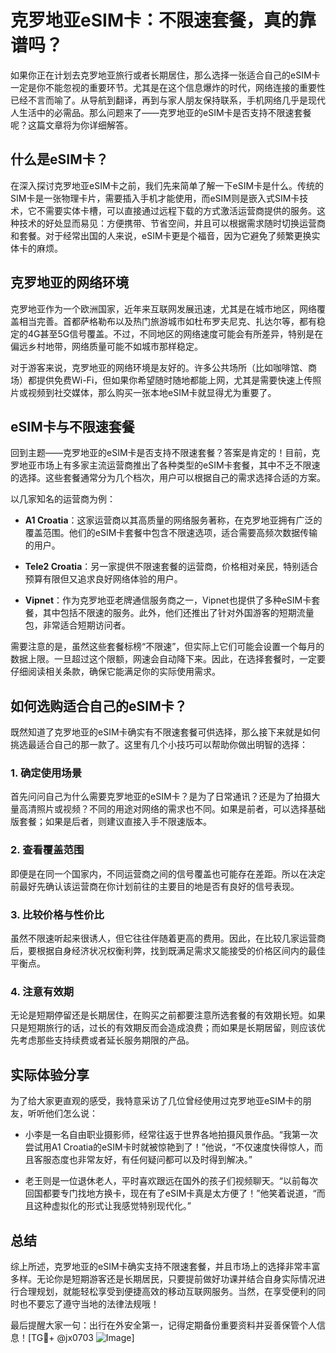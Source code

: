 # 克罗地亚eSIM卡：不限速套餐，真的靠谱吗？

如果你正在计划去克罗地亚旅行或者长期居住，那么选择一张适合自己的eSIM卡一定是你不能忽视的重要环节。尤其是在这个信息爆炸的时代，网络连接的重要性已经不言而喻了。从导航到翻译，再到与家人朋友保持联系，手机网络几乎是现代人生活中的必需品。那么问题来了——克罗地亚的eSIM卡是否支持不限速套餐呢？这篇文章将为你详细解答。

## 什么是eSIM卡？

在深入探讨克罗地亚eSIM卡之前，我们先来简单了解一下eSIM卡是什么。传统的SIM卡是一张物理卡片，需要插入手机才能使用，而eSIM则是嵌入式SIM卡技术，它不需要实体卡槽，可以直接通过远程下载的方式激活运营商提供的服务。这种技术的好处显而易见：方便携带、节省空间，并且可以根据需求随时切换运营商和套餐。对于经常出国的人来说，eSIM卡更是个福音，因为它避免了频繁更换实体卡的麻烦。

## 克罗地亚的网络环境

克罗地亚作为一个欧洲国家，近年来互联网发展迅速，尤其是在城市地区，网络覆盖相当完善。首都萨格勒布以及热门旅游城市如杜布罗夫尼克、扎达尔等，都有稳定的4G甚至5G信号覆盖。不过，不同地区的网络速度可能会有所差异，特别是在偏远乡村地带，网络质量可能不如城市那样稳定。

对于游客来说，克罗地亚的网络环境是友好的。许多公共场所（比如咖啡馆、商场）都提供免费Wi-Fi，但如果你希望随时随地都能上网，尤其是需要快速上传照片或视频到社交媒体，那么购买一张本地eSIM卡就显得尤为重要了。

## eSIM卡与不限速套餐

回到主题——克罗地亚的eSIM卡是否支持不限速套餐？答案是肯定的！目前，克罗地亚市场上有多家主流运营商推出了各种类型的eSIM卡套餐，其中不乏不限速的选择。这些套餐通常分为几个档次，用户可以根据自己的需求选择合适的方案。

以几家知名的运营商为例：

- **A1 Croatia**：这家运营商以其高质量的网络服务著称，在克罗地亚拥有广泛的覆盖范围。他们的eSIM卡套餐中包含不限速选项，适合需要高频次数据传输的用户。
  
- **Tele2 Croatia**：另一家提供不限速套餐的运营商，价格相对亲民，特别适合预算有限但又追求良好网络体验的用户。

- **Vipnet**：作为克罗地亚老牌通信服务商之一，Vipnet也提供了多种eSIM卡套餐，其中包括不限速的服务。此外，他们还推出了针对外国游客的短期流量包，非常适合短期访问者。

需要注意的是，虽然这些套餐标榜“不限速”，但实际上它们可能会设置一个每月的数据上限。一旦超过这个限额，网速会自动降下来。因此，在选择套餐时，一定要仔细阅读相关条款，确保它能满足你的实际使用需求。

## 如何选购适合自己的eSIM卡？

既然知道了克罗地亚的eSIM卡确实有不限速套餐可供选择，那么接下来就是如何挑选最适合自己的那一款了。这里有几个小技巧可以帮助你做出明智的选择：

### 1. 确定使用场景
首先问问自己为什么需要克罗地亚的eSIM卡？是为了日常通讯？还是为了拍摄大量高清照片或视频？不同的用途对网络的需求也不同。如果是前者，可以选择基础版套餐；如果是后者，则建议直接入手不限速版本。

### 2. 查看覆盖范围
即便是在同一个国家内，不同运营商之间的信号覆盖也可能存在差距。所以在决定前最好先确认该运营商在你计划前往的主要目的地是否有良好的信号表现。

### 3. 比较价格与性价比
虽然不限速听起来很诱人，但它往往伴随着更高的费用。因此，在比较几家运营商后，要根据自身经济状况权衡利弊，找到既满足需求又能接受的价格区间内的最佳平衡点。

### 4. 注意有效期
无论是短期停留还是长期居住，在购买之前都要注意所选套餐的有效期长短。如果只是短期旅行的话，过长的有效期反而会造成浪费；而如果是长期居留，则应该优先考虑那些支持续费或者延长服务期限的产品。

## 实际体验分享

为了给大家更直观的感受，我特意采访了几位曾经使用过克罗地亚eSIM卡的朋友，听听他们怎么说：

- 小李是一名自由职业摄影师，经常往返于世界各地拍摄风景作品。“我第一次尝试用A1 Croatia的eSIM卡时就被惊艳到了！”他说，“不仅速度快得惊人，而且客服态度也非常友好，有任何疑问都可以及时得到解决。”

- 老王则是一位退休老人，平时喜欢跟远在国外的孩子们视频聊天。“以前每次回国都要专门找地方换卡，现在有了eSIM卡真是太方便了！”他笑着说道，“而且这种虚拟化的形式让我感觉特别现代化。”

## 总结

综上所述，克罗地亚的eSIM卡确实支持不限速套餐，并且市场上的选择非常丰富多样。无论你是短期游客还是长期居民，只要提前做好功课并结合自身实际情况进行合理规划，就能轻松享受到便捷高效的移动互联网服务。当然，在享受便利的同时也不要忘了遵守当地的法律法规哦！

最后提醒大家一句：出行在外安全第一，记得定期备份重要资料并妥善保管个人信息！[TG💪+ @jx0703 ![Image](https://github.com/user-attachments/assets/dbca1d08-cadb-493c-b0ec-ad6f7a83f270)]